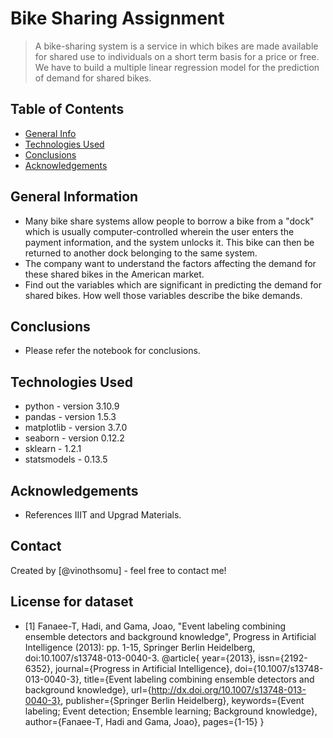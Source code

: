 # Bike Sharing Assignment
> A bike-sharing system is a service in which bikes are made available for shared use to individuals on a short term basis for a price or free.
> We have to build a multiple linear regression model for the prediction of demand for shared bikes.

## Table of Contents
* [General Info](#general-information)
* [Technologies Used](#technologies-used)
* [Conclusions](#conclusions)
* [Acknowledgements](#acknowledgements)

<!-- You can include any other section that is pertinent to your problem -->

## General Information
- Many bike share systems allow people to borrow a bike from a "dock" which is usually computer-controlled wherein the user enters the payment information, and the system unlocks it. This bike can then be returned to another dock belonging to the same system.
- The company want to understand the factors affecting the demand for these shared bikes in the American market.
- Find out the variables which are significant in predicting the demand for shared bikes. How well those variables describe the bike demands.

<!-- You don't have to answer all the questions - just the ones relevant to your project. -->

## Conclusions
- Please refer the notebook for conclusions.

<!-- You don't have to answer all the questions - just the ones relevant to your project. -->


## Technologies Used
- python - version 3.10.9
- pandas - version 1.5.3
- matplotlib - version 3.7.0
- seaborn - version 0.12.2
- sklearn - 1.2.1
- statsmodels - 0.13.5

<!-- As the libraries versions keep on changing, it is recommended to mention the version of library used in this project -->

## Acknowledgements
- References IIIT and Upgrad Materials.

## Contact
Created by [@vinothsomu] - feel free to contact me!


<!-- Optional -->
## License for dataset
- [1] Fanaee-T, Hadi, and Gama, Joao, "Event labeling combining ensemble detectors and background knowledge", Progress in Artificial Intelligence (2013): pp. 1-15, Springer Berlin Heidelberg, doi:10.1007/s13748-013-0040-3.
@article{
	year={2013},
	issn={2192-6352},
	journal={Progress in Artificial Intelligence},
	doi={10.1007/s13748-013-0040-3},
	title={Event labeling combining ensemble detectors and background knowledge},
	url={http://dx.doi.org/10.1007/s13748-013-0040-3},
	publisher={Springer Berlin Heidelberg},
	keywords={Event labeling; Event detection; Ensemble learning; Background knowledge},
	author={Fanaee-T, Hadi and Gama, Joao},
	pages={1-15}
}
<!-- This project is open source and available under the [... License](). -->

<!-- You don't have to include all sections - just the one's relevant to your project -->